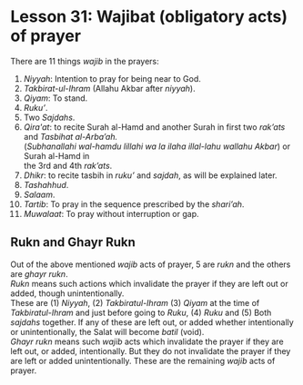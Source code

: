 Lesson 31: Wajibat (obligatory acts) of prayer
==============================================

There are 11 things *wajib* in the prayers:  
 1. *Niyyah*: Intention to pray for being near to God.  
 2. *Takbirat-ul-Ihram* (Allahu Akbar after *niyyah*).  
 3. *Qiyam*: To stand.  
 4. *Ruku’*.  
 5. Two *Sajdahs*.  
 6. *Qira'at*: to recite Surah al-Hamd and another Surah in first two
*rak’ats* and *Tasbihat al-Arba’ah.*  
 (*Subhanallahi wal-hamdu lillahi wa la ilaha illal-lahu wallahu Akbar*)
or Surah al-Hamd in  
 the 3rd and 4th *rak’ats*.  
 7. *Dhikr*: to recite tasbih in *ruku’* and *sajdah*, as will be
explained later.  
 8. *Tashahhud*.  
 9. *Salaam*.  
 10. *Tartib*: To pray in the sequence prescribed by the *shari’ah*.  
 11. *Muwalaat*: To pray without interruption or gap.

Rukn and Ghayr Rukn
-------------------

Out of the above mentioned *wajib* acts of prayer, 5 are *rukn* and the
others are *ghayr rukn*.  
*Rukn* means such actions which invalidate the prayer if they are left
out or added, though unintentionally.  
 These are (1) *Niyyah*, (2) *Takbiratul-Ihram* (3) *Qiyam* at the time
of *Takbiratul-Ihram* and just before going to *Ruku*, (4) *Ruku* and
(5) Both *sajdahs* together. If any of these are left out, or added
whether intentionally or unintentionally, the Salat will become *batil*
(void).  
*Ghayr rukn* means such *wajib* acts which invalidate the prayer if they
are left out, or added, intentionally. But they do not invalidate the
prayer if they are left or added unintentionally. These are the
remaining *wajib* acts of prayer.


